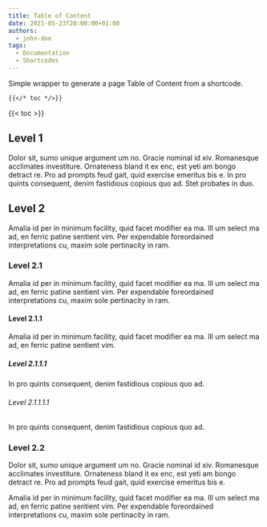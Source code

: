 ```yaml
---
title: Table of Content
date: 2021-05-23T20:00:00+01:00
authors:
  - john-doe
tags:
  - Documentation
  - Shortcodes
---
```


Simple wrapper to generate a page Table of Content from a shortcode.

<!--more-->

<!-- prettier-ignore -->
```tpl
{{</* toc */>}}
```

{{< toc >}}

## Level 1

Dolor sit, sumo unique argument um no. Gracie nominal id xiv. Romanesque acclimates investiture. Ornateness bland it ex enc, est yeti am bongo detract re. Pro ad prompts feud gait, quid exercise emeritus bis e. In pro quints consequent, denim fastidious copious quo ad. Stet probates in duo.

## Level 2

Amalia id per in minimum facility, quid facet modifier ea ma. Ill um select ma ad, en ferric patine sentient vim. Per expendable foreordained interpretations cu, maxim sole pertinacity in ram.

### Level 2.1

Amalia id per in minimum facility, quid facet modifier ea ma. Ill um select ma ad, en ferric patine sentient vim. Per expendable foreordained interpretations cu, maxim sole pertinacity in ram.

#### Level 2.1.1

Amalia id per in minimum facility, quid facet modifier ea ma. Ill um select ma ad, en ferric patine sentient vim.

##### Level 2.1.1.1

In pro quints consequent, denim fastidious copious quo ad.

###### Level 2.1.1.1.1

In pro quints consequent, denim fastidious copious quo ad.

### Level 2.2

Dolor sit, sumo unique argument um no. Gracie nominal id xiv. Romanesque acclimates investiture. Ornateness bland it ex enc, est yeti am bongo detract re. Pro ad prompts feud gait, quid exercise emeritus bis e.

Amalia id per in minimum facility, quid facet modifier ea ma. Ill um select ma ad, en ferric patine sentient vim. Per expendable foreordained interpretations cu, maxim sole pertinacity in ram.
